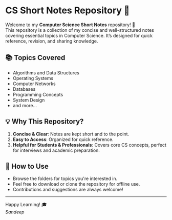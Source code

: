 # CS Short Notes Repository 📘

Welcome to my **Computer Science Short Notes** repository! 🎉  
This repository is a collection of my concise and well-structured notes covering essential topics in Computer Science. It’s designed for quick reference, revision, and sharing knowledge.  

## 📚 Topics Covered

- Algorithms and Data Structures
- Operating Systems
- Computer Networks
- Databases
- Programming Concepts
- System Design
- and more...

## 💡 Why This Repository?

1. **Concise & Clear**: Notes are kept short and to the point.  
2. **Easy to Access**: Organized for quick reference.  
3. **Helpful for Students & Professionals**: Covers core CS concepts, perfect for interviews and academic preparation.  

## 🚀 How to Use

- Browse the folders for topics you're interested in.  
- Feel free to download or clone the repository for offline use.  
- Contributions and suggestions are always welcome!  


---

Happy Learning! 🎓  
_Sandeep_
